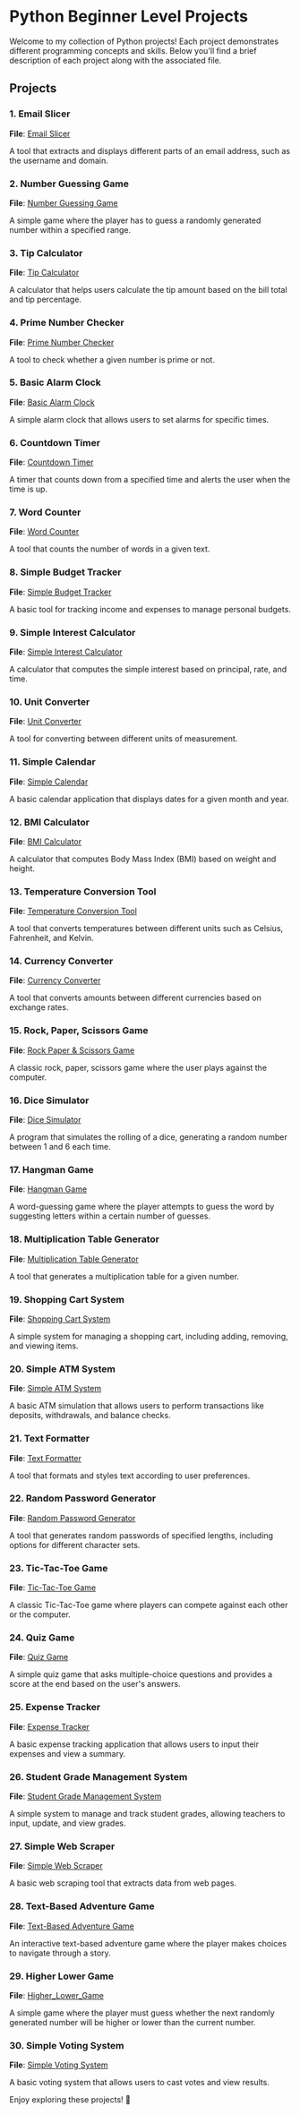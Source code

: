 # Python Beginner Level Projects

Welcome to my collection of Python projects! Each project demonstrates different programming concepts and skills. Below you'll find a brief description of each project along with the associated file.

## Projects

### 1. Email Slicer
**File**: [Email Slicer](./Email%20Slicer)

A tool that extracts and displays different parts of an email address, such as the username and domain.

### 2. Number Guessing Game
**File**: [Number Guessing Game](./Number%20Guessing%20Game)

A simple game where the player has to guess a randomly generated number within a specified range.

### 3. Tip Calculator
**File**: [Tip Calculator](./Tip%20Calculator)

A calculator that helps users calculate the tip amount based on the bill total and tip percentage.

### 4. Prime Number Checker
**File**: [Prime Number Checker](./Prime%20Number%20Checker)

A tool to check whether a given number is prime or not.

### 5. Basic Alarm Clock
**File**: [Basic Alarm Clock](./Basic%20Alarm%20Clock)

A simple alarm clock that allows users to set alarms for specific times.

### 6. Countdown Timer
**File**: [Countdown Timer](./Countdown%20Timer)

A timer that counts down from a specified time and alerts the user when the time is up.

### 7. Word Counter
**File**: [Word Counter](./Word%20Counter)

A tool that counts the number of words in a given text.

### 8. Simple Budget Tracker
**File**: [Simple Budget Tracker](./Simple%20Budget%20Tracker)

A basic tool for tracking income and expenses to manage personal budgets.

### 9. Simple Interest Calculator
**File**: [Simple Interest Calculator](./Simple%20Interest%20Calculator)

A calculator that computes the simple interest based on principal, rate, and time.

### 10. Unit Converter
**File**: [Unit Converter](./Unit%20Converter)

A tool for converting between different units of measurement.

### 11. Simple Calendar
**File**: [Simple Calendar](./Simple%20Calendar)

A basic calendar application that displays dates for a given month and year.

### 12. BMI Calculator
**File**: [BMI Calculator](./BMI%20Calculator)

A calculator that computes Body Mass Index (BMI) based on weight and height.

### 13. Temperature Conversion Tool
**File**: [Temperature Conversion Tool](./Temperature%20Conversion%20Tool)

A tool that converts temperatures between different units such as Celsius, Fahrenheit, and Kelvin.

### 14. Currency Converter
**File**: [Currency Converter](./Currency%20Converter)

A tool that converts amounts between different currencies based on exchange rates.

### 15. Rock, Paper, Scissors Game
**File**: [Rock Paper & Scissors Game](./Rock%20Paper%20&%20Scissors%20Game)

A classic rock, paper, scissors game where the user plays against the computer.

### 16. Dice Simulator
**File**: [Dice Simulator](https://github.com/Bhavesh09-Coder/Python-Mini-Projects/tree/09e9ef223227370eae98b04221b73b0baea516c8/Beginner%20Projects/Dice%20SImulator)

A program that simulates the rolling of a dice, generating a random number between 1 and 6 each time.

### 17. Hangman Game
**File**: [Hangman Game](./Hangman%20Game)

A word-guessing game where the player attempts to guess the word by suggesting letters within a certain number of guesses.

### 18. Multiplication Table Generator
**File**: [Multiplication Table Generator](./Multiplication%20Table%20Generator)

A tool that generates a multiplication table for a given number.

### 19. Shopping Cart System
**File**: [Shopping Cart System](./Shopping%20Cart%20System)

A simple system for managing a shopping cart, including adding, removing, and viewing items.

### 20. Simple ATM System
**File**: [Simple ATM System](./Simple%20ATM%20System)

A basic ATM simulation that allows users to perform transactions like deposits, withdrawals, and balance checks.

### 21. Text Formatter
**File**: [Text Formatter](./Text%20Formatter)

A tool that formats and styles text according to user preferences.

### 22. Random Password Generator
**File**: [Random Password Generator](./Random%20Password%20Generator)

A tool that generates random passwords of specified lengths, including options for different character sets.

### 23. Tic-Tac-Toe Game
**File**: [Tic-Tac-Toe Game](./Tic-Tac_Toe%20Game)

A classic Tic-Tac-Toe game where players can compete against each other or the computer.

### 24. Quiz Game
**File**: [Quiz Game](./Quiz%20Game)

A simple quiz game that asks multiple-choice questions and provides a score at the end based on the user's answers.

### 25. Expense Tracker
**File**: [Expense Tracker](./Expense%20Tracker)

A basic expense tracking application that allows users to input their expenses and view a summary.

### 26. Student Grade Management System
**File**: [Student Grade Management System](./Student%20Grade%20Management%20System)

A simple system to manage and track student grades, allowing teachers to input, update, and view grades.

### 27. Simple Web Scraper
**File**: [Simple Web Scraper](./Simple%20Web%20Scraper)

A basic web scraping tool that extracts data from web pages.

### 28. Text-Based Adventure Game
**File**: [Text-Based Adventure Game](./Text-Based%20Adventure%20Game)

An interactive text-based adventure game where the player makes choices to navigate through a story.

### 29. Higher Lower Game
**File**: [Higher_Lower_Game](./Higher%20Lower%20Game)

A simple game where the player must guess whether the next randomly generated number will be higher or lower than the current number.

### 30. Simple Voting System
**File**: [Simple Voting System](./Simple%20Voting%20System)

A basic voting system that allows users to cast votes and view results.

Enjoy exploring these projects! 🚀
